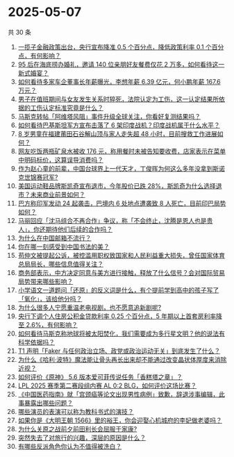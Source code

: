 # 2025-05-07

共 30 条

<!-- BEGIN ZHIHUVIDEO -->
<!-- 最后更新时间 Wed May 07 2025 23:12:40 GMT+0800 (China Standard Time) -->
1. [一揽子金融政策出台，央行宣布降准 0.5 个百分点，降低政策利率 0.1 个百分点，有何影响？](https://www.zhihu.com/question/1903376638756000760)
1. [95 后在海底捞办婚礼，邀请 140 位亲朋好友餐费仅花 2 万多，如何看待这一新式婚宴？](https://www.zhihu.com/question/1903030915996807245)
1. [如何看待多家车企董事长年薪曝光，李想年薪 6.39 亿元，何小鹏年薪 167.6 万元？](https://www.zhihu.com/question/1903376896332379477)
1. [男子在值班期间与女友发生关系时猝死，法院认定为工伤，这一认定结果所依据的工伤认定标准究竟是什么？](https://www.zhihu.com/question/1903489353231103147)
1. [马斯克转帖「阿维塔风阻」事件升级全球关注，你看好复测结果吗？](https://www.zhihu.com/question/1903158545177871781)
1. [如何看待巴基斯坦军方宣布击落了 6 架印度战机？印度战机属于什么水平？](https://www.zhihu.com/question/1903341430719624931)
1. [8 岁男童在福建莆田石谷解山顶与家人走失超 48 小时，目前搜救工作进展如何？](https://www.zhihu.com/question/1902774628713202832)
1. [网友吃饭两瓶矿泉水被收 176 元，称用餐时未被告知要收费，店家表示在菜单中明码标价，这算误导消费吗？](https://www.zhihu.com/question/1903476080188286673)
1. [作为赵心童的前辈，中国台球界上一代天才，丁俊晖为何这么多年没拿到斯诺克世锦赛冠军?](https://www.zhihu.com/question/1903041069031073605)
1. [美国运动鞋品牌斯凯奇宣布退市，今年股价已跌 28%，斯凯奇为什么选择退市？未来商业前景如何？](https://www.zhihu.com/question/1903214949418886939)
1. [巴方称印军发动 24 起袭击，巴境内 6 处地点遭袭致 8 人死亡，目前印巴局势如何？](https://www.zhihu.com/question/1903353263593583219)
1. [马丽回应「沈马组合不再合作」争议，称「不会终止，沈腾是恩人也是贵人」，你还期待他们后续的合作吗？](https://www.zhihu.com/question/1903116495682234119)
1. [为什么在中国邮箱不流行？](https://www.zhihu.com/question/378318261)
1. [你在哪一刻感受到中国书法的美？](https://www.zhihu.com/question/386131103)
1. [苟仲文被提起公诉，被控滥用职权致国家和人民利益重大损失，曾任国家体育总局局长，哪些信息值得关注？](https://www.zhihu.com/question/1903391610508649964)
1. [商务部表示，中方决定同意与美方进行接触，释放了什么信号？会对国际贸易局势带来哪些影响？](https://www.zhihu.com/question/1903357433289601760)
1. [小学语文一道题问「还原」的反义词是什么，有个提前学到高中的孩子写了「氧化」，该给他分吗？](https://www.zhihu.com/question/1902066285568831621)
1. [为什么很多人宁愿重温老电视剧，也不愿意追新剧呢?](https://www.zhihu.com/question/1455843526)
1. [央行下调个人住房公积金贷款利率 0.25 个百分点，5 年期以上首套房利率降至 2.6%，有何影响？](https://www.zhihu.com/question/1903377447241651520)
1. [如何看待马斯克称地球将被太阳焚化，我们需要成为多行星文明？他的说法有科学依据吗？](https://www.zhihu.com/question/1903129110730990913)
1. [T1 声明「Faker 与任何政治立场、政党或政治运动无关」到底发生了什么？](https://www.zhihu.com/question/1903404656551486808)
1. [为什么《哈利·波特》魔法能让骨头再长出来却不能通过改变晶状体厚度来消除近视？](https://www.zhihu.com/question/650206285)
1. [如何评价《原神》 5.6 版本爱可菲传说任务「香糕塔之章」？](https://www.zhihu.com/question/1903392935925518814)
1. [LPL 2025 赛季第二赛段组内赛 AL 0:2 BLG，如何评价这场比赛？](https://www.zhihu.com/question/1903525821752280213)
1. [《中国医药指南》就「宫颈癌等论文出现男性病例」致歉，辞退涉事编辑，此事暴露出哪些问题？](https://www.zhihu.com/question/1903114946377642239)
1. [哪些演员的表演可以称为教科书式的演技？](https://www.zhihu.com/question/61178908)
1. [如果你是《大明王朝 1566》里的裕王，你会迎娶心机城府的李妃做老婆吗？](https://www.zhihu.com/question/440268436)
1. [为什么关原之战前夕前田利长会屈服于家康?](https://www.zhihu.com/question/526505706)
1. [突然失去了对旅行的兴趣，深层的原因是什么？](https://www.zhihu.com/question/301797233)
1. [有哪些反派角色你认为不值得被洗白？](https://www.zhihu.com/question/1901987970061415850)
<!-- END ZHIHUVIDEO -->
